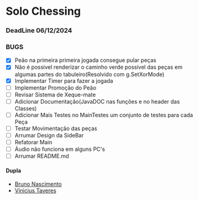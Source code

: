 # Solo Chessing

### DeadLine 06/12/2024
### BUGS
* [X] Peão na primeira primeira jogada consegue pular peças
* [X] Não é possivel renderizar o caminho verde possivel das peças em algumas partes do tabuleiro(Resolvido com g.SetXorMode)
* [X] Implementar Timer para fazer a jogada
* [ ] Implementar Promoção do Peão
* [ ] Revisar Sistema de Xeque-mate
* [ ] Adicionar Documentação(JavaDOC nas funções e no header das Classes)
* [ ] Adicionar Mais Testes no MainTestes um conjunto de testes para cada Peça
* [ ] Testar Movimentação das peças
* [ ] Arrumar Design da SideBar
* [ ] Refatorar Main
* [ ] Áudio não funciona em alguns PC's
* [ ] Arrumar README.md

#### Dupla
* [Bruno Nascimento](https://github.com/Chipskein)
* [Vinicius Taveres](https://github.com/Viniciusilvainfo)




